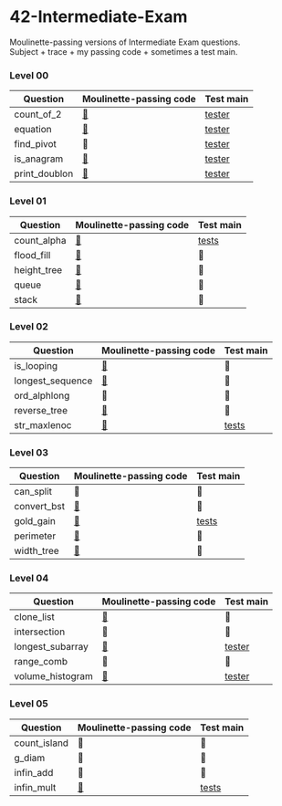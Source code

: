 # 42-Intermediate-Exam
Moulinette-passing versions of Intermediate Exam questions.<br>Subject + trace + my passing code + sometimes a test main.

### Level 00
| Question      | Moulinette-passing code            | Test main
| ------------- | ---------------------------------- | ----------------
| count_of_2    | [:scroll:](./0-count_of_2/mine)    | [tester](./0-count_of_2/tester)
| equation      | [:scroll:](./0-equation/mine)      | [tester](./0-equation/tester)
| find_pivot    | :no_entry_sign:                    | [tester](./0-find_pivot/tester)
| is_anagram    | [:scroll:](./0-is_anagram/mine)    | [tester](./0-is_anagram/tester)
| print_doublon | [:scroll:](./0-print_doublon/mine) | [tester](./0-print_doublon/tester)

### Level 01
| Question    | Moulinette-passing code          | Test main
| ----------- | -------------------------------- | ----------------
| count_alpha | [:scroll:](./1-count_alpha/mine) | [tests](./1-count_alpha/tester)
| flood_fill  | [:scroll:](./1-flood_fill/mine)  | :no_entry_sign:
| height_tree | [:scroll:](./1-height_tree/mine) | :no_entry_sign:
| queue       | [:scroll:](./1-queue/mine)       | :no_entry_sign:
| stack       | [:scroll:](./1-stack/mine)       | :no_entry_sign:

### Level 02
| Question         | Moulinette-passing code               | Test main
| ---------------- | ------------------------------------- | ----------------
| is_looping       | [:scroll:](./2-is_looping/mine)       | :no_entry_sign:
| longest_sequence | [:scroll:](./2-longest_sequence/mine) | :no_entry_sign:
| ord_alphlong     | :no_entry_sign:                       | :no_entry_sign:
| reverse_tree     | [:scroll:](./2-reverse_tree/mine)     | :no_entry_sign:
| str_maxlenoc     | [:scroll:](./2-str_maxlenoc/mine)     | [tests](./2-str_maxlenoc/tester)

### Level 03
| Question    | Moulinette-passing code          | Test main
| ----------- | -------------------------------- | ----------------
| can_split   | :no_entry_sign:                  | :no_entry_sign:
| convert_bst | [:scroll:](./3-convert_bst/mine) | :no_entry_sign:
| gold_gain   | [:scroll:](./3-gold_gain/mine)   | [tests](./3-gold_gain/tester)
| perimeter   | [:scroll:](./3-perimeter/mine)   | :no_entry_sign:
| width_tree  | [:scroll:](./3-width_tree/mine)  | :no_entry_sign:

### Level 04
| Question         | Moulinette-passing code           | Test main
| ---------------- | --------------------------------- | ----------------
| clone_list       | [:scroll:](./4-clone_list/mine)       | :no_entry_sign:
| intersection     | :no_entry_sign:                       | :no_entry_sign:
| longest_subarray | [:scroll:](./4-longest_subarray/mine) | [tester](./4-longest_subarray/tester)
| range_comb       | :no_entry_sign:                       | :no_entry_sign:
| volume_histogram | [:scroll:](./4-volume_histogram/mine) | [tester](./4-volume_histogram/tester)

### Level 05
| Question     | Moulinette-passing code         | Test main
| ------------ | ------------------------------- | ----------------
| count_island | :no_entry_sign:                 | :no_entry_sign:
| g_diam       | :no_entry_sign:                 | :no_entry_sign:
| infin_add    | :no_entry_sign:                 | :no_entry_sign:
| infin_mult   | [:scroll:](./5-infin_mult/mine) | [tests](./5-infin_mult/tester)
